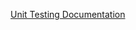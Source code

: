[Unit Testing Documentation](https://github.com/Jasmin172002/documentation?tab=readme-ov-file#testing)
